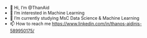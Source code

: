 - 👋 Hi, I’m @ThanAid
- 👀 I’m interested in Machine Learning
- 🌱 I’m currently studying MsC Data Science & Machine Learning
- 📫 How to reach me https://www.linkedin.com/in/thanos-aidinis-589950175/

<!---
ThanAid/ThanAid is a ✨ special ✨ repository because its `README.md` (this file) appears on your GitHub profile.
You can click the Preview link to take a look at your changes.
--->
